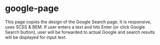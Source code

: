 # google-page
This page copies the design of the Google Search page. It is responsive, uses SCSS & BEM. If user enters a text and hits Enter (or click Google Search button), user will be forwarded to actual Google and search results will be displayed for input text.
